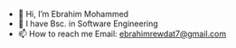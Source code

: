 - 👋 Hi, I’m Ebrahim Mohammed
- 👀 I have Bsc. in Software Engineering
- 📫 How to reach me Email: ebrahimrewdat7@gmail.com

<!---
ebrahimrewdat7/ebrahimrewdat7 is a ✨ special ✨ repository because its `README.md` (this file) appears on your GitHub profile.
You can click the Preview link to take a look at your changes.
--->
